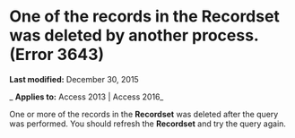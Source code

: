 
# One of the records in the Recordset was deleted by another process. (Error 3643)

 **Last modified:** December 30, 2015

 _ **Applies to:** Access 2013 | Access 2016_

One or more of the records in the  **Recordset** was deleted after the query was performed. You should refresh the **Recordset** and try the query again.

